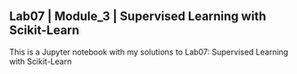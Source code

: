 ## Lab07 | Module_3 | Supervised Learning with Scikit-Learn

This is a Jupyter notebook with my solutions to Lab07: Supervised Learning with Scikit-Learn